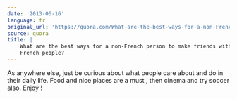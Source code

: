 ```yaml
---
date: '2013-06-16'
language: fr
original_url: 'https://quora.com/What-are-the-best-ways-for-a-non-French-person-to-make-friends-with-French-people/answer/Clément-Renaud'
source: quora
title: |
    What are the best ways for a non-French person to make friends with
    French people?
---
```


As anywhere else, just be curious about what people care about and do in
their daily life. Food and nice places are a must , then cinema and try
soccer also. Enjoy !
